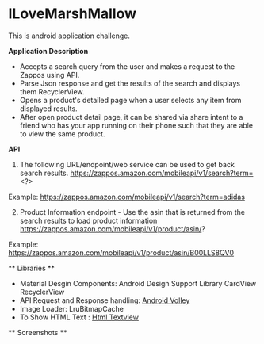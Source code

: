# ILoveMarshMallow
This is android application challenge.


**Application Description**

* Accepts a search query from the user and makes a request to the Zappos using API.
* Parse Json response and get the results of the search and displays them RecyclerView.
* Opens a product's detailed page when a user selects any item from displayed results.
* After open product detail page, it can be shared via share intent to a friend who has your app running on their      phone such that they are able to view the same product.


**API**

1)  The following URL/endpoint/web service can be used to get back search results.
https://zappos.amazon.com/mobileapi/v1/search?term=<?>

Example:
https://zappos.amazon.com/mobileapi/v1/search?term=adidas

2)  Product Information endpoint - 
Use the asin that is returned from the search results to load product information
https://zappos.amazon.com/mobileapi/v1/product/asin/?

Example:
https://zappos.amazon.com/mobileapi/v1/product/asin/B00LLS8QV0

** Libraries **
* Material Desgin Components: Android Design Support Library
                            CardView
                            RecyclerView
* API Request and Response handling: [Android Volley](https://developer.android.com/training/volley/index.html)
* Image Loader: LruBitmapCache
* To Show HTML Text : [Html Textview](https://github.com/sufficientlysecure/html-textview)


** Screenshots **



